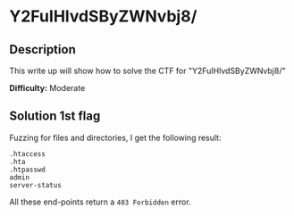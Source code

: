 # Y2FuIHlvdSByZWNvbj8/

## Description
This write up will show how to solve the CTF for "Y2FuIHlvdSByZWNvbj8/"

**Difficulty:** Moderate

## Solution 1st flag
Fuzzing for files and directories, I get the following result:</br>
```
.htaccess
.hta
.htpasswd
admin
server-status
```
All these end-points return a `403 Forbidden` error.</br>

